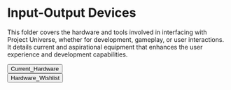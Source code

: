 # Input-Output Devices

This folder covers the hardware and tools involved in interfacing with Project Universe, whether for development, gameplay, or user interactions. It details current and aspirational equipment that enhances the user experience and development capabilities.

<div class="collapsible-tabs">
            <div class="tab file">
              <button class="tab-header file-header" data-path="Project_Universe/Input-Output_Devices/Current_Hardware.md">Current_Hardware</button>
              <div class="tab-content file-content" style="display: none;"></div>
            </div>
            <div class="tab file">
              <button class="tab-header file-header" data-path="Project_Universe/Input-Output_Devices/Hardware_Wishlist.md">Hardware_Wishlist</button>
              <div class="tab-content file-content" style="display: none;"></div>
            </div></div>